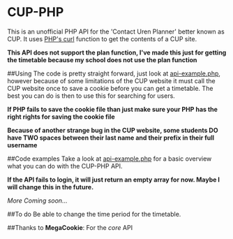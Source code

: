 CUP-PHP
=======

This is an unofficial PHP API for the 'Contact Uren Planner' better known as CUP. It uses [PHP's curl](https://php.net/curl) function to get the contents of a CUP site.

**This API does not support the plan function, I've made this just for getting the timetable because my school does not use the plan function**

##Using
The code is pretty straight forward, just look at [api-example.php](api-example.php), however because of some limitations of the CUP website it must call the CUP website once to save a cookie before you can get a timetable. The best you can do is then to use this for searching for users.

**If PHP fails to save the cookie file than just make sure your PHP has the right rights for saving the cookie file**

**Because of another strange bug in the CUP website, some students DO have TWO spaces between their last name and their prefix in their full username**

##Code examples
Take a look at [api-example.php](api-example.php) for a basic overview what you can do with the CUP-PHP API. 

**If the API fails to login, it will just return an empty array for now. Maybe I will change this in the future.**

*More Coming soon...*

##To do
Be able to change the time period for the timetable.

##Thanks to
**MegaCookie**: For the *core* API
